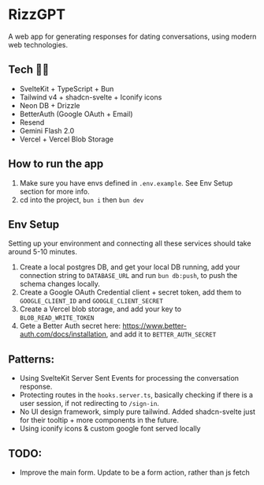 # RizzGPT

A web app for generating responses for dating conversations, using modern web technologies.

## Tech 👨‍💻

- SvelteKit + TypeScript + Bun
- Tailwind v4 + shadcn-svelte + Iconify icons
- Neon DB + Drizzle
- BetterAuth (Google OAuth + Email)
- Resend
- Gemini Flash 2.0
- Vercel + Vercel Blob Storage

## How to run the app

1. Make sure you have envs defined in `.env.example`. See Env Setup section for more info.
2. cd into the project, `bun i` then `bun dev`

## Env Setup

Setting up your environment and connecting all these services should take around 5-10 minutes.

1. Create a local postgres DB, and get your local DB running, add your connection string to `DATABASE_URL` and run `bun db:push`, to push the schema changes locally.
2. Create a Google OAuth Credential client + secret token, add them to `GOOGLE_CLIENT_ID` and `GOOGLE_CLIENT_SECRET`
3. Create a Vercel blob storage, and add your key to `BLOB_READ_WRITE_TOKEN`
4. Gete a Better Auth secret here: https://www.better-auth.com/docs/installation, and add it to `BETTER_AUTH_SECRET`

## Patterns:

- Using SvelteKit Server Sent Events for processing the conversation response.
- Protecting routes in the `hooks.server.ts`, basically checking if there is a user session, if not redirecting to `/sign-in`.
- No UI design framework, simply pure tailwind. Added shadcn-svelte just for their tooltip + more components in the future.
- Using iconify icons & custom google font served locally

## TODO:

- Improve the main form. Update to be a form action, rather than js fetch

